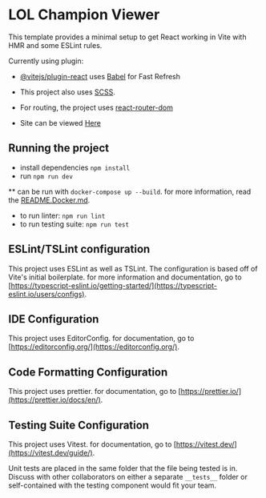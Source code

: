 # LOL Champion Viewer

This template provides a minimal setup to get React working in Vite with HMR and some ESLint rules.

Currently using plugin:

-   [@vitejs/plugin-react](https://github.com/vitejs/vite-plugin-react/blob/main/packages/plugin-react/README.md) uses [Babel](https://babeljs.io/) for Fast Refresh

-   This project also uses [SCSS](https://sass-lang.com/).

-   For routing, the project uses [react-router-dom](https://reactrouter.com/en/main)

-	Site can be viewed [Here](https://lol-champion-viewer.netlify.app/)

## Running the project

-   install dependencies `npm install`
-   run `npm run dev`

\*\* can be run with `docker-compose up --build`. for more information, read the [README.Docker.md](README.Docker.md).

-   to run linter: `npm run lint`
-   to run testing suite: `npm run test`

## ESLint/TSLint configuration

This project uses ESLint as well as TSLint. The configuration is based off of Vite's initial boilerplate. for more information and documentation, go to [https://typescript-eslint.io/getting-started/](https://typescript-eslint.io/users/configs).

## IDE Configuration

This project uses EditorConfig. for documentation, go to [https://editorconfig.org/](https://editorconfig.org/).

## Code Formatting Configuration

This project uses prettier. for documentation, go to [https://prettier.io/](https://prettier.io/docs/en/).

## Testing Suite Configuration

This project uses Vitest. for documentation, go to [https://vitest.dev/](https://vitest.dev/guide/).

Unit tests are placed in the same folder that the file being tested is in. Discuss with other collaborators on either a separate `__tests__` folder or self-contained with the testing component would fit your team.
